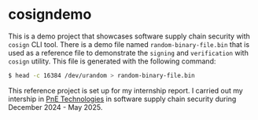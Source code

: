 # cosigndemo

This is a demo project that showcases software supply chain security with `cosign` CLI tool. There is a demo file named `random-binary-file.bin` that is used as a reference file to demonstrate the `signing` and `verification` with `cosign` utility. This file is generated with the following command:

```bash
$ head -c 16384 /dev/urandom > random-binary-file.bin
```

This reference project is set up for my internship report. I carried out my intership in [PnE Technologies](https://pnetechnology.com/) in software supply chain security during December 2024 - May 2025.  
